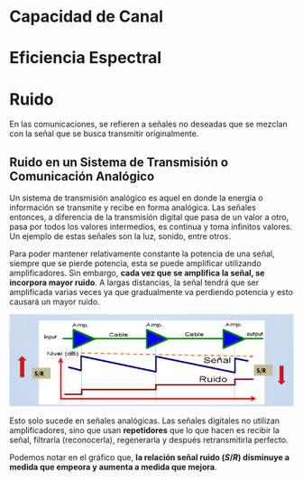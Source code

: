 # Capacidad de Canal

# Eficiencia Espectral

# Ruido

En las comunicaciones, se refieren a señales no deseadas que se mezclan con la señal que se busca transmitir originalmente.

## Ruido en un Sistema de Transmisión o Comunicación Analógico

Un sistema de transmisión analógico es aquel en donde la energía o información se transmite y recibe en forma analógica. Las señales entonces, a diferencia de la transmisión digital que pasa de un valor a otro, pasa por todos los valores intermedios, es continua y toma infinitos valores. Un ejemplo de estas señales son la luz, sonido, entre otros.

Para poder mantener relativamente constante la potencia de una señal, siempre que se pierde potencia, esta se puede amplificar utilizando amplificadores. Sin embargo, **cada vez que se amplifica la señal, se incorpora mayor ruido**. A largas distancias, la señal tendrá que ser amplificada varias veces ya que gradualmente va perdiendo potencia y esto causará un mayor ruido.

![ruido](../assets/ruido.png)

Esto solo sucede en señales analógicas. Las señales digitales no utilizan amplificadores, sino que usan **repetidores** que lo que hacen es recibir la señal, filtrarla (reconocerla), regenerarla y después retransmitirla perfecto.

Podemos notar en el gráfico que, **la relación señal ruido $(S/R)$ disminuye a medida que empeora y aumenta a medida que mejora**.